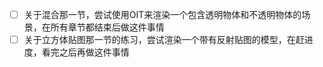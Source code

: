 -[ ] 关于混合那一节，尝试使用OIT来渲染一个包含透明物体和不透明物体的场景，在所有章节都结束后做这件事情
-[ ] 关于立方体贴图那一节的练习，尝试渲染一个带有反射贴图的模型，在赶进度，看完之后再做这件事情